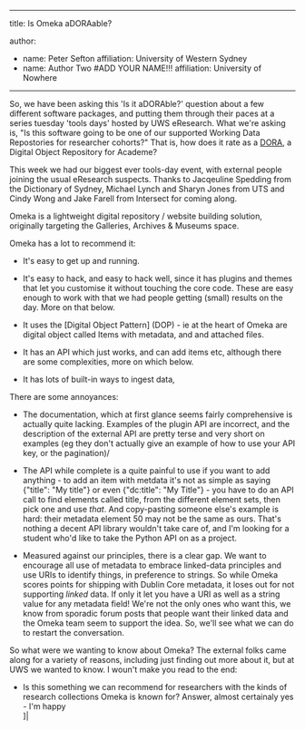 
---
title: Is Omeka aDORAable?

author:
- name: Peter Sefton
  affiliation: University of Western Sydney
- name: Author Two #ADD YOUR NAME!!!
  affiliation: University of Nowhere

---

So, we have been asking this 'Is it aDORAble?' question about a few different software packages, and putting them through their paces at a series tuesday 'tools days' hosted by UWS eResearch. What we're asking is, "Is this software going to be one of our supported Working Data Repostories for researcher cohorts?" That is, how does it rate as a [DORA], a Digital Object Repository for Academe?

This week we had our biggest ever tools-day event, with external people joining the usual eResearch suspects. Thanks to Jacqeuline Spedding from the Dictionary of Sydney, Michael Lynch and  Sharyn Jones from UTS and Cindy Wong and Jake Farell from Intersect for coming along.

Omeka is a lightweight digital repository / website building solution, originally targeting the Galleries, Archives & Museums space.

Omeka has a lot to recommend it:

*  It's easy to get up and running.

*  It's easy to hack, and easy to hack well, since it has plugins and themes that let you customise it without touching the core code. These are easy enough to work with that we had people getting (small) results on the day. More on that below.

* It uses the [Digital Object Pattern] (DOP) - ie at the heart of Omeka are digital object called Items with metadata, and and attached files. 

* It has an API which just works, and can add items etc, although there are some complexities, more on which below.

* It has lots of built-in ways to ingest data,

There are some annoyances:

* The documentation, which at first glance seems fairly comprehensive is actually quite lacking. Examples of the plugin API are incorrect, and the description of the external API are pretty terse and very short on examples (eg they don't actually give an example of how to use your API key, or the pagination)/

* The API while complete is a quite painful to use if you want to add anything - to add an item with metdata it's not as simple as saying {"title": "My title"} or even {"dc:title": "My Title"} - you have to do an API call to find elements called title, from the different element sets, then pick one and use *that*. And copy-pasting someone else's example is hard: their metadata element 50 may not be the same as ours. That's nothing a decent API library wouldn't take care of, and I'm looking for a student who'd like to take the Python API on as a project.

* Measured against our principles, there is a clear gap. We want to encourage all use of metadata to embrace linked-data principles and use URIs to identify things, in preference to strings. So while Omeka scores points for shipping with Dublin Core metadata, it loses out for not supporting *linked* data. If only it let you have a URI as well as a string value for any metadata field! We're not the only ones who want this, we know from sporadic forum posts that people want their linked data and the Omeka team seem to support the idea. So, we'll see what we can do to restart the conversation.

So what were we wanting to know about Omeka? The external folks came along for a variety of reasons, including just finding out more about it, but at UWS we wanted to know. I woun't make you read to the end:

*  Is this something we can recommend for researchers with the kinds of research collections Omeka is known for?
   Answer, almost certainaly yes - I'm happy\
   ]|

[do]: http://www.dlib.org/dlib/january10/reilly/01reilly.html

[DOP]: http://ptsefton.com/2014/09/22/digital-object-pattern-dop-vs-chucking-files-in-a-database-approaches-to-repository-design.htm

[DORA]: http://eresearch.uws.edu.au/blog/2014/09/11/who-is-dora/

[principled]: http://eresearch.uws.edu.au/blog/2014/08/08/principles-for-eresearch-systems-development-and-selection/

[DOP-Basic]: http://ptsefton.com/wp-content/uploads/2014/09/dop-basic.png

[file-pattern]: http://ptsefton.com/wp-content/uploads/2014/09/file-pattern.png

[file-object-pattern]: http://ptsefton.com/wp-content/uploads/2014/09/file-object-pattern.png

[NETCDF]: http://www.unidata.ucar.edu/software/netcdf/
